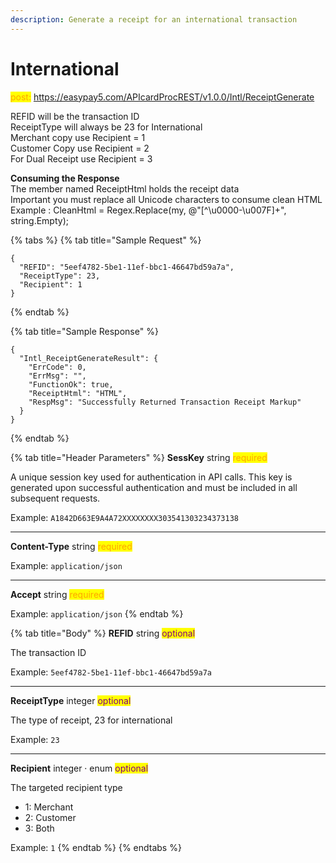```yaml
---
description: Generate a receipt for an international transaction
---
```


# International

<mark style="color:orange;">post:</mark> https://easypay5.com/APIcardProcREST/v1.0.0/Intl/ReceiptGenerate

REFID will be the transaction ID\
ReceiptType will always be 23 for International\
Merchant copy use Recipient = 1\
Customer Copy use Recipient = 2\
For Dual Receipt use Recipient = 3

**Consuming the Response**\
The member named ReceiptHtml holds the receipt data\
Important you must replace all Unicode characters to consume clean HTML\
Example : CleanHtml = Regex.Replace(my, @"\[^\u0000-\u007F]+", string.Empty);

{% tabs %}
{% tab title="Sample Request" %}
```clike
{
  "REFID": "5eef4782-5be1-11ef-bbc1-46647bd59a7a",
  "ReceiptType": 23,
  "Recipient": 1
}
```
{% endtab %}

{% tab title="Sample Response" %}
```clike
{
  "Intl_ReceiptGenerateResult": {
    "ErrCode": 0,
    "ErrMsg": "",
    "FunctionOk": true,
    "ReceiptHtml": "HTML",
    "RespMsg": "Successfully Returned Transaction Receipt Markup"
  }
}
```
{% endtab %}

{% tab title="Header Parameters" %}
**SessKey** string <mark style="color:orange;">required</mark>

A unique session key used for authentication in API calls. This key is generated upon successful authentication and must be included in all subsequent requests.

Example: `A1842D663E9A4A72XXXXXXXX303541303234373138`

***

**Content-Type** string <mark style="color:orange;">required</mark>

Example: `application/json`

***

**Accept** string <mark style="color:orange;">required</mark>

Example: `application/json`
{% endtab %}

{% tab title="Body" %}
**REFID** string <mark style="color:purple;">optional</mark>

The transaction ID

Example: `5eef4782-5be1-11ef-bbc1-46647bd59a7a`

***

**ReceiptType** integer <mark style="color:purple;">optional</mark>

The type of receipt, 23 for international

Example: `23`

***

**Recipient** integer · enum <mark style="color:purple;">optional</mark>

The targeted recipient type

* 1: Merchant
* 2: Customer
* 3: Both

Example: `1`
{% endtab %}
{% endtabs %}

